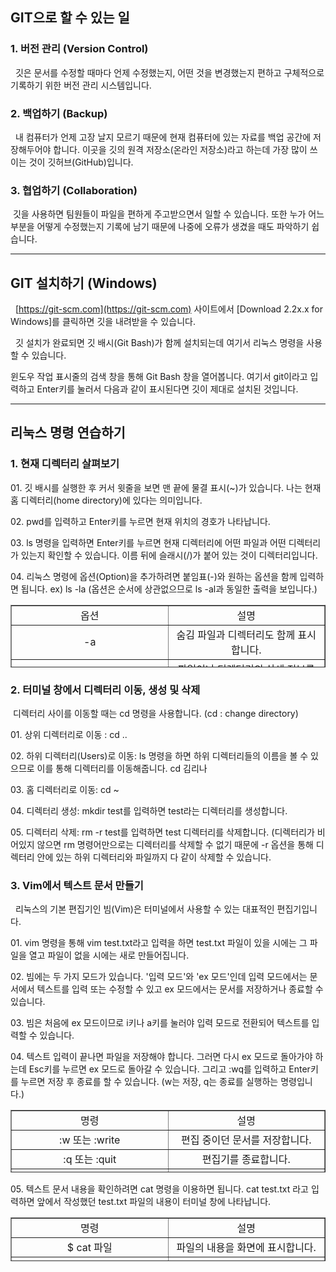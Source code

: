 ## GIT으로 할 수 있는 일

### 1\. 버전 관리 (Version Control)

  깃은 문서를 수정할 때마다 언제 수정했는지, 어떤 것을 변경했는지 편하고 구체적으로 기록하기 위한 버전 관리 시스템입니다.

### 2\. 백업하기 (Backup)

  내 컴퓨터가 언제 고장 날지 모르기 때문에 현재 컴퓨터에 있는 자료를 백업 공간에 저장해두어야 합니다. 이곳을 깃의 원격 저장소(온라인 저장소)라고 하는데 가장 많이 쓰이는 것이 깃허브(GitHub)입니다.

### 3\. 협업하기 (Collaboration)

 깃을 사용하면 팀원들이 파일을 편하게 주고받으면서 일할 수 있습니다. 또한 누가 어느 부분을 어떻게 수정했는지 기록에 남기 때문에 나중에 오류가 생겼을 때도 파악하기 쉽습니다.

---

## GIT 설치하기 (Windows)

  [https://git-scm.com](https://git-scm.com) 사이트에서 \[Download 2.2x.x for Windows\]를 클릭하면 깃을 내려받을 수 있습니다. 


  깃 설치가 완료되면 깃 배시(Git Bash)가 함께 설치되는데 여기서 리눅스 명령을 사용할 수 있습니다.

윈도우 작업 표시줄의 검색 창을 통해 Git Bash 창을 열어봅니다. 여기서 git이라고 입력하고 Enter키를 눌러서 다음과 같이 표시된다면 깃이 제대로 설치된 것입니다.


---

## 리눅스 명령 연습하기

### 1\. 현재 디렉터리 살펴보기

01\. 깃 배시를 실행한 후 커서 윗줄을 보면 맨 끝에 물결 표시(~)가 있습니다. 나는 현재 홈 디렉터리(home directory)에 있다는 의미입니다.

02\. pwd를 입력하고 Enter키를 누르면 현재 위치의 경호가 나타납니다.

03\. ls 명령을 입력하면 Enter키를 누르면 현재 디렉터리에 어떤 파일과 어떤 디렉터리가 있는지 확인할 수 있습니다. 이름 뒤에 슬래시(/)가 붙어 있는 것이 디렉터리입니다.

04\. 리눅스 명령에 옵션(Option)을 추가하려면 붙임표(-)와 원하는 옵션을 함께 입력하면 됩니다. ex) ls -la (옵션은 순서에 상관없으므로 ls -al과 동일한 출력을 보입니다.)

<table style="border-collapse: collapse; width: 100%; height: 100px;" border="1" data-ke-style="style1"><tbody><tr style="height: 20px;"><td style="width: 50%; height: 20px; text-align: center;">옵션</td><td style="width: 50%; height: 20px; text-align: center;">설명</td></tr><tr style="height: 20px;"><td style="width: 50%; height: 20px; text-align: center;">-a</td><td style="width: 50%; height: 20px; text-align: center;">숨김 파일과 디렉터리도 함께 표시합니다.</td></tr><tr style="height: 20px;"><td style="width: 50%; height: 20px; text-align: center;">-l</td><td style="width: 50%; height: 20px; text-align: center;">파일이나 디렉터리의 상세 정보를 함께 표시합니다.</td></tr><tr style="height: 20px;"><td style="width: 50%; height: 20px; text-align: center;">-r</td><td style="width: 50%; height: 20px; text-align: center;">파일의 정렬 순서를 거꾸로 표시합니다.</td></tr><tr style="height: 20px;"><td style="width: 50%; height: 20px; text-align: center;">-t</td><td style="width: 50%; height: 20px; text-align: center;">파일 작성 시간 순으로 (내림차순) 표시합니다.</td></tr></tbody></table>



### 2\. 터미널 창에서 디렉터리 이동, 생성 및 삭제

 디렉터리 사이를 이동할 때는 cd 명령을 사용합니다. (cd : change directory)

01\. 상위 디렉터리로 이동 : cd ..

02\. 하위 디렉터리(Users)로 이동: ls 명령을 하면 하위 디렉터리들의 이름을 볼 수 있으므로 이를 통해 디렉터리를 이동해줍니다. cd 김리나

03\. 홈 디렉터리로 이동: cd ~

04\. 디렉터리 생성: mkdir test를 입력하면 test라는 디렉터리를 생성합니다.

05\. 디렉터리 삭제: rm -r test를 입력하면 test 디렉터리를 삭제합니다. (디렉터리가 비어있지 않으면 rm 명령어만으로는 디렉터리를 삭제할 수 없기 때문에 -r 옵션을 통해 디렉터리 안에 있는 하위 디렉터리와 파일까지 다 같이 삭제할 수 있습니다.


### 3\. Vim에서 텍스트 문서 만들기

  리눅스의 기본 편집기인 빔(Vim)은 터미널에서 사용할 수 있는 대표적인 편집기입니다.

01\. vim 명령을 통해 vim test.txt라고 입력을 하면 test.txt 파일이 있을 시에는 그 파일을 열고 파일이 없을 시에는 새로 만들어집니다.

02\. 빔에는 두 가지 모드가 있습니다. '입력 모드'와 'ex 모드'인데 입력 모드에서는 문서에서 텍스트를 입력 또는 수정할 수 있고 ex 모드에서는 문서를 저장하거나 종료할 수 있습니다.

03\. 빔은 처음에 ex 모드이므로 i키나 a키를 눌러야 입력 모드로 전환되어 텍스트를 입력할 수 있습니다.

04\. 텍스트 입력이 끝나면 파일을 저장해야 합니다. 그러면 다시 ex 모드로 돌아가야 하는데 Esc키를 누르면 ex 모드로 돌아갈 수 있습니다. 그리고 :wq를 입력하고 Enter키를 누르면 저장 후 종료를 할 수 있습니다. (w는 저장, q는 종료를 실행하는 명령입니다.)

<table style="border-collapse: collapse; width: 100%; height: 100px;" border="1" data-ke-style="style1"><tbody><tr style="height: 20px;"><td style="width: 50%; text-align: center; height: 20px;">명령</td><td style="width: 50%; text-align: center; height: 20px;">설명</td></tr><tr style="height: 20px;"><td style="width: 50%; text-align: center; height: 20px;">:w 또는 :write</td><td style="width: 50%; text-align: center; height: 20px;">편집 중이던 문서를 저장합니다.</td></tr><tr style="height: 20px;"><td style="width: 50%; text-align: center; height: 20px;">:q 또는 :quit</td><td style="width: 50%; text-align: center; height: 20px;">편집기를 종료합니다.</td></tr><tr style="height: 20px;"><td style="width: 50%; text-align: center; height: 20px;">:wq (파일)</td><td style="width: 50%; text-align: center; height: 20px;">편집 중이던 문서를 저장하고 종료합니다. 파일 이름을 함께 입력하면 그 이름으로 저장합니다.</td></tr><tr style="height: 20px;"><td style="width: 50%; text-align: center; height: 20px;">:q!</td><td style="width: 50%; text-align: center; height: 20px;">문서를 저장하지 않고 편집기를 종료합니다. 확장자가 .swp인 임시 파일이 생깁니다.</td></tr></tbody></table>



05\. 텍스트 문서 내용을 확인하려면 cat 명령을 이용하면 됩니다. cat test.txt 라고 입력하면 앞에서 작성했던 test.txt 파일의 내용이 터미널 창에 나타납니다.

<table style="border-collapse: collapse; width: 100%; height: 70px;" border="1" data-ke-style="style1"><tbody><tr style="height: 10px;"><td style="width: 50%; height: 10px; text-align: center;">명령</td><td style="width: 50%; height: 10px; text-align: center;">설명</td></tr><tr style="height: 20px;"><td style="width: 50%; height: 20px; text-align: center;">$ cat 파일</td><td style="width: 50%; height: 20px; text-align: center;">파일의 내용을 화면에 표시합니다.</td></tr><tr style="height: 20px;"><td style="width: 50%; height: 20px; text-align: center;">$ cat 파일1, 파일2 ··· 파일n &gt; 새파일</td><td style="width: 50%; height: 20px; text-align: center;">파일 n개를 차례로 연결해서 새로운 파일을 만듭니다.</td></tr><tr style="height: 20px;"><td style="width: 50%; height: 20px; text-align: center;">$ cat 파일1 &gt;&gt; 파일2</td><td style="width: 50%; height: 20px; text-align: center;">파일1의 내용을 파일2 끝에 연결합니다.</td></tr></tbody></table>

